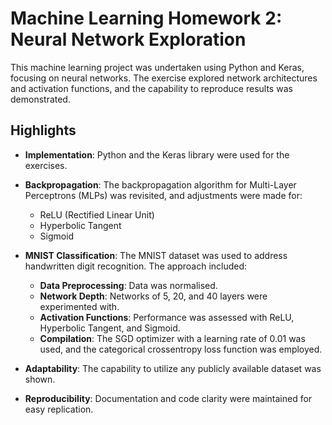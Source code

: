 # Machine Learning Homework 2: Neural Network Exploration

This machine learning project was undertaken using Python and Keras, focusing on neural networks. The exercise explored network architectures and activation functions, and the capability to reproduce results was demonstrated.

## Highlights

- **Implementation**: Python and the Keras library were used for the exercises.

- **Backpropagation**: The backpropagation algorithm for Multi-Layer Perceptrons (MLPs) was revisited, and adjustments were made for:
  - ReLU (Rectified Linear Unit)
  - Hyperbolic Tangent
  - Sigmoid

- **MNIST Classification**: The MNIST dataset was used to address handwritten digit recognition. The approach included:
  - **Data Preprocessing**: Data was normalised.
  - **Network Depth**: Networks of 5, 20, and 40 layers were experimented with.
  - **Activation Functions**: Performance was assessed with ReLU, Hyperbolic Tangent, and Sigmoid.
  - **Compilation**: The SGD optimizer with a learning rate of 0.01 was used, and the categorical crossentropy loss function was employed.

- **Adaptability**: The capability to utilize any publicly available dataset was shown.

- **Reproducibility**: Documentation and code clarity were maintained for easy replication.
